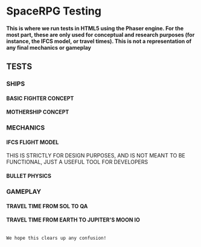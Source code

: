 # SpaceRPG Testing #

#### This is where we run tests in HTML5 using the Phaser engine. For the most part, these are only used for conceptual and research purposes (for instance, the IFCS model, or travel times). This is not a representation of any final mechanics or gameplay ####

## TESTS ##

### SHIPS ###

#### BASIC FIGHTER CONCEPT ####

#### MOTHERSHIP CONCEPT ####

### MECHANICS ###

#### IFCS FLIGHT MODEL ####

THIS IS STRICTLY FOR DESIGN PURPOSES, AND IS NOT MEANT TO BE FUNCTIONAL, JUST A USEFUL TOOL FOR DEVELOPERS

#### BULLET PHYSICS ####

### GAMEPLAY ###

#### TRAVEL TIME FROM SOL TO QA ####

#### TRAVEL TIME FROM EARTH TO JUPITER'S MOON IO ####

~~~

We hope this clears up any confusion!

